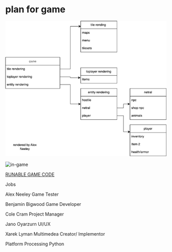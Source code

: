 # plan for game 


![Class list](https://github.com/supercatblue/EpicTopDownGame/blob/main/Game/plan%2Bsudocode/plan1.drawio.png)

![in-game](https://user-images.githubusercontent.com/111790695/223200916-92607365-d723-4a92-90f3-babd89c38787.png)

[RUNABLE GAME CODE](https://github.com/supercatblue/EpicTopDownGame/blob/main/2nd_Game.rpg/code/test.txt)


Jobs

Alex Neeley
Game Tester

Benjamin Bigwood
Game Developer

Cole Cram
Project Manager

Jano Oyarzurn
UI/UX

Xarek Lyman
Multimedea Creator/ Implementor

Platform 
Processing Python


